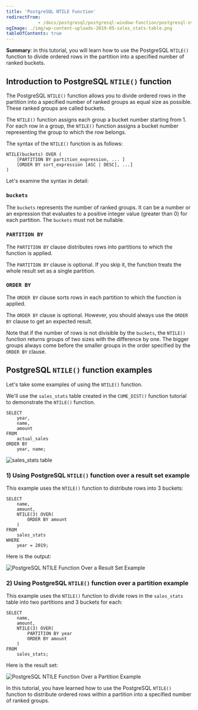 ```yaml
---
title: 'PostgreSQL NTILE Function'
redirectFrom: 
            - /docs/postgresql/postgresql-window-function/postgresql-ntile-function/
ogImage: ./img/wp-content-uploads-2019-05-sales_stats-table.png
tableOfContents: true
---
```


**Summary**: in this tutorial, you will learn how to use the PostgreSQL `NTILE()` function to divide ordered rows in the partition into a specified number of ranked buckets.



## Introduction to PostgreSQL `NTILE()` function



The PostgreSQL `NTILE()` function allows you to divide ordered rows in the partition into a specified number of ranked groups as equal size as possible. These ranked groups are called buckets.



The `NTILE()` function assigns each group a bucket number starting from 1. For each row in a group, the `NTILE()` function assigns a bucket number representing the group to which the row belongs.



The syntax of the `NTILE()` function is as follows:



```
NTILE(buckets) OVER (
    [PARTITION BY partition_expression, ... ]
    [ORDER BY sort_expression [ASC | DESC], ...]
)
```



Let's examine the syntax in detail:



### `buckets`



The `buckets` represents the number of ranked groups. It can be a number or an expression that evaluates to a positive integer value (greater than 0) for each partition. The `buckets` must not be nullable.



### `PARTITION BY`



The `PARTITION BY` clause distributes rows into partitions to which the function is applied.



The `PARTITION BY` clause is optional. If you skip it, the function treats the whole result set as a single partition.



### `ORDER BY`



The `ORDER BY` clause sorts rows in each partition to which the function is applied.



The `ORDER BY` clause is optional. However, you should always use the `ORDER BY` clause to get an expected result.



Note that if the number of rows is not divisible by the `buckets`, the `NTILE()` function returns groups of two sizes with the difference by one. The bigger groups always come before the smaller groups in the order specified by the `ORDER BY` clause.



## PostgreSQL `NTILE()` function examples



Let's take some examples of using the `NTILE()` function.



We'll use the `sales_stats` table created in the `CUME_DIST()` function tutorial to demonstrate the `NTILE()` function.



```
SELECT
	year,
	name,
	amount
FROM
	actual_sales
ORDER BY
	year, name;
```



![sales_stats table](./img/wp-content-uploads-2019-05-sales_stats-table.png)



### 1) Using PostgreSQL `NTILE()` function over a result set example



This example uses the `NTILE()` function to distribute rows into 3 buckets:



```
SELECT
	name,
	amount,
	NTILE(3) OVER(
		ORDER BY amount
	)
FROM
	sales_stats
WHERE
	year = 2019;
```



Here is the output:



![PostgreSQL NTILE Function Over a Result Set Example](./img/wp-content-uploads-2019-05-PostgreSQL-NTILE-Function-Over-a-Result-Set-Example.png)



### 2) Using PostgreSQL `NTILE()` function over a partition example



This example uses the `NTILE()` function to divide rows in the `sales_stats` table into two partitions and 3 buckets for each:



```
SELECT
	name,
	amount,
	NTILE(3) OVER(
		PARTITION BY year
		ORDER BY amount
	)
FROM
	sales_stats;
```



Here is the result set:



![PostgreSQL NTILE Function Over a Partition Example](./img/wp-content-uploads-2019-05-PostgreSQL-NTILE-Function-Over-a-Partition-Example.png)



In this tutorial, you have learned how to use the PostgreSQL `NTILE()` function to distribute ordered rows within a partition into a specified number of ranked groups.

